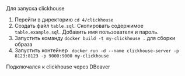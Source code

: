 Для запуска clickhouse

1. Перейти в директорию `cd 4/clickhouse`
2. Создать файл `table.sql`. Скопировать содержимое `table.example.sql`. Добавить имя пользователя и пароль.  
3. Запустить команду `docker build -t my-clickhouse .` для сборки образа
4. Запустить контейнер ` docker run -d --name clickhouse-server -p 8123:8123 -p 9000:9000 my-clickhouse`

Подключался к clickhouse через DBeaver
